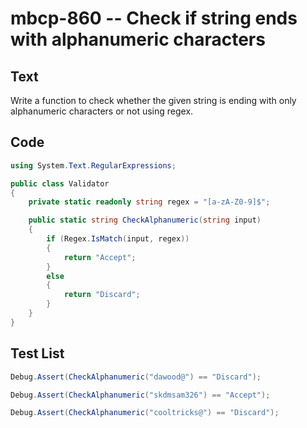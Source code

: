 # mbcp-860 -- Check if string ends with alphanumeric characters

## Text

Write a function to check whether the given string is ending with only alphanumeric characters or not using regex.

## Code

```csharp
using System.Text.RegularExpressions;

public class Validator
{
    private static readonly string regex = "[a-zA-Z0-9]$";

    public static string CheckAlphanumeric(string input)
    {
        if (Regex.IsMatch(input, regex))
        {
            return "Accept";
        }
        else
        {
            return "Discard";
        }
    }
}
```

## Test List

```csharp
Debug.Assert(CheckAlphanumeric("dawood@") == "Discard");
```

```csharp
Debug.Assert(CheckAlphanumeric("skdmsam326") == "Accept");
```

```csharp
Debug.Assert(CheckAlphanumeric("cooltricks@") == "Discard");
```
